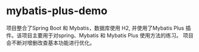 # mybatis-plus-demo
项目整合了Spring Boot 和 Mybatis，数据库使用 H2, 并使用了Mybatis Plus 插件。该项目主要用于对spring、Mybatis 和 Mybatis Plus 使用方法的练习。
项目会不断对增删改查基本功能进行优化。
